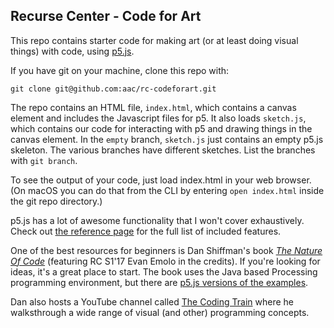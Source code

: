 ## Recurse Center - Code for Art

This repo contains starter code for making art (or at least doing visual things) with code, using [p5.js](https://p5js.org/).

If you have git on your machine, clone this repo with:

```git clone git@github.com:aac/rc-codeforart.git```

The repo contains an HTML file, `index.html`, which contains a canvas element and includes the Javascript files for p5. It also loads `sketch.js`, which contains our code for interacting with p5 and drawing things in the canvas element. In the `empty` branch, `sketch.js` just contains an empty p5.js skeleton. The various branches have different sketches. List the branches with `git branch`.

To see the output of your code, just load index.html in your web browser. (On macOS you can do that from the CLI by entering `open index.html` inside the git repo directory.)

p5.js has a lot of awesome functionality that I won't cover exhaustively. Check out [the reference page](https://p5js.org/reference/) for the full list of included features.

One of the best resources for beginners is Dan Shiffman's book [*The Nature Of Code*](http://natureofcode.com/book/) (featuring RC S1'17 Evan Emolo in the credits). If you're looking for ideas, it's a great place to start. The book uses the Java based Processing programming environment, but there are [p5.js versions of the examples](https://github.com/shiffman/The-Nature-of-Code-Examples-p5.js/).

Dan also hosts a YouTube channel called [The Coding Train](http://thecodingtrain.com/) where he walksthrough a wide range of visual (and other) programming concepts.

